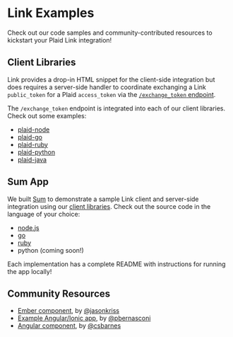 # Link Examples

Check out our code samples and community-contributed resources to kickstart your Plaid Link integration!

## Client Libraries

Link provides a drop-in HTML snippet for the client-side integration but does requires a server-side handler to coordinate exchanging a Link `public_token` for a Plaid `access_token` via the [`/exchange_token` endpoint][10].

The `/exchange_token` endpoint is integrated into each of our client libraries. Check out some examples:

- [plaid-node][6]
- [plaid-go][7]
- [plaid-ruby][8]
- [plaid-python][9]
- [plaid-java][12]

## Sum App

We built [Sum][1] to demonstrate a sample Link client and server-side integration using our [client libraries](#client-libraries). Check out the source code in the language of your choice:
- [node.js][3]
- [go][4]
- [ruby][11]
- python (coming soon!)

Each implementation has a complete README with instructions for running the app locally!

## Community Resources

- [Ember component][5], by [@jasonkriss](https://github.com/jasonkriss)
- [Example Angular/Ionic app][13], by [@pbernasconi](https://github.com/pbernasconi)
- [Angular component][14], by [@csbarnes](https://github.com/csbarnes)

[1]: https://link-demo.plaid.com
[2]: https://plaid.com/docs/#resources
[3]: https://github.com/plaid/link/tree/master/examples/node
[4]: https://github.com/plaid/link/tree/master/examples/go
[5]: https://github.com/jasonkriss/ember-plaid
[6]: https://github.com/plaid/plaid-node#examples
[7]: https://github.com/plaid/plaid-go#exchange-a-plaid-link-public_token-for-an-access_token
[8]: https://github.com/plaid/plaid-ruby#exchanging-a-link-public_token-for-a-plaid-access_token
[9]: https://github.com/plaid/plaid-python#exchange
[10]: https://github.com/plaid/link#exchange_token-endpoint
[11]: https://github.com/plaid/link/tree/master/examples/ruby
[12]: https://github.com/plaid/plaid-java#exchange-a-plaid-link-public_token-for-an-api-access_token
[13]: https://github.com/pbernasconi/plaid-link-ionic-example
[14]: https://github.com/csbarnes/angular-plaid-link
